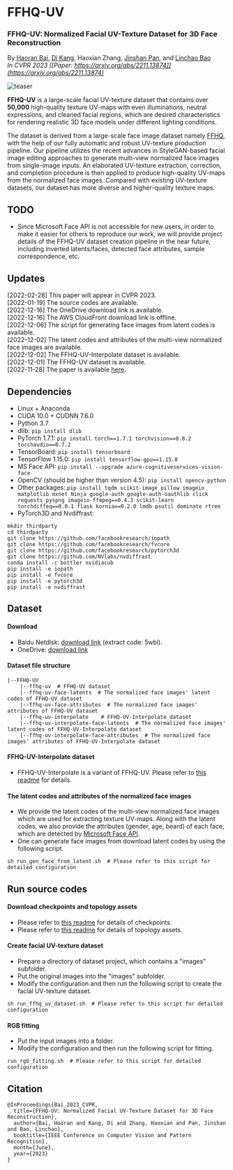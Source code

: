 # FFHQ-UV

### FFHQ-UV: Normalized Facial UV-Texture Dataset for 3D Face Reconstruction
By [Haoran Bai](https://csbhr.github.io/), [Di Kang](https://scholar.google.com.hk/citations?user=2ztThPwAAAAJ&hl=zh-CN), Haoxian Zhang, [Jinshan Pan](https://jspan.github.io/), and [Linchao Bao](https://linchaobao.github.io/)  
*In CVPR 2023 [[Paper: https://arxiv.org/abs/2211.13874]](https://arxiv.org/abs/2211.13874)*



![teaser](./demos/teaser.png)

**FFHQ-UV** is a large-scale facial UV-texture dataset that contains over **50,000** high-quality texture UV-maps with even illuminations, neutral expressions, and cleaned facial regions, which are desired characteristics for rendering realistic 3D face models under different lighting conditions.

The dataset is derived from a large-scale face image dataset namely [FFHQ](https://github.com/NVlabs/ffhq-dataset), with the help of our fully automatic and robust UV-texture production pipeline. Our pipeline utilizes the recent advances in StyleGAN-based facial image editing approaches to generate multi-view normalized face images from single-image inputs. An elaborated UV-texture extraction, correction, and completion procedure is then applied to produce high-quality UV-maps from the normalized face images. Compared with existing UV-texture datasets, our dataset has more diverse and higher-quality texture maps.


## TODO
- Since Microsoft Face API is not accessible for new users, in order to make it easier for others to reproduce our work, we will provide project details of the FFHQ-UV dataset creation pipeline in the near future, including inverted latents/faces, detected face attributes, sample correspondence, etc.


## Updates
[2022-02-28] This paper will appear in CVPR 2023.  
[2022-01-19] The source codes are available.  
[2022-12-16] The OneDrive download link is available.  
[2022-12-16] The AWS CloudFront download link is offline.  
[2022-12-06] The script for generating face images from latent codes is available.  
[2022-12-02] The latent codes and attributes of the multi-view normalized face images are available.  
[2022-12-02] The FFHQ-UV-Interpolate dataset is available.  
[2022-12-01] The FFHQ-UV dataset is available.  
[2022-11-28] The paper is available [here](https://arxiv.org/abs/2211.13874).   


## Dependencies
- Linux + Anaconda
- CUDA 10.0 + CUDNN 7.6.0
- Python 3.7
- dlib: `pip install dlib`
- PyTorch 1.7.1: `pip install torch==1.7.1 torchvision==0.8.2 torchaudio==0.7.2`
- TensorBoard: `pip install tensorboard`
- TensorFlow 1.15.0: `pip install tensorflow-gpu==1.15.0`
- MS Face API: `pip install --upgrade azure-cognitiveservices-vision-face`
- OpenCV (should be higher than version 4.5): `pip install opencv-python`
- Other packages: `pip install tqdm scikit-image pillow imageio matplotlib mxnet Ninja google-auth google-auth-oauthlib click requests pyspng imageio-ffmpeg==0.4.3 scikit-learn torchdiffeq==0.0.1 flask kornia==0.2.0 lmdb psutil dominate rtree`
- PyTorch3D and Nvdiffrast:
```
mkdir thirdparty
cd thirdparty
git clone https://github.com/facebookresearch/iopath
git clone https://github.com/facebookresearch/fvcore
git clone https://github.com/facebookresearch/pytorch3d
git clone https://github.com/NVlabs/nvdiffrast
conda install -c bottler nvidiacub
pip install -e iopath
pip install -e fvcore
pip install -e pytorch3d
pip install -e nvdiffrast
```


## Dataset

#### Download
- Baidu Netdisk: [download link](https://pan.baidu.com/s/1BbvlTuhlD_PEtT3QZ_ja2g) (extract code: 5wbi).
- OneDrive: [download link](https://gdutgz-my.sharepoint.com/:f:/g/personal/csbhr_gdutgz_onmicrosoft_com/EroU0mA5LfBCqcYyr7FSvjgBxBXTUlHEZmYAQRhI2m6S6A?e=hFbejA)

#### Dataset file structure
```
|--FFHQ-UV  
    |--ffhq-uv  # FFHQ-UV dataset
    |--ffhq-uv-face-latents  # The normalized face images' latent codes of FFHQ-UV dataset
    |--ffhq-uv-face-attributes  # The normalized face images' attributes of FFHQ-UV dataset
    |--ffhq-uv-interpolate    # FFHQ-UV-Interpolate dataset
    |--ffhq-uv-interpolate-face-latents  # The normalized face images' latent codes of FFHQ-UV-Interpolate dataset
    |--ffhq-uv-interpolate-face-attributes  # The normalized face images' attributes of FFHQ-UV-Interpolate dataset
```

#### FFHQ-UV-Interpolate dataset
- FFHQ-UV-Interpolate is a variant of FFHQ-UV. Please refer to [this readme](./README_ffhq_uv_interpolate.md) for details.

#### The latent codes and attributes of the normalized face images
- We provide the latent codes of the multi-view normalized face images which are used for extracting texture UV-maps. Along with the latent codes, we also provide the attributes (gender, age, beard) of each face, which are detected by [Microsoft Face API](https://azure.microsoft.com/en-in/products/cognitive-services/face/).
- One can generate face images from download latent codes by using the following script.
```
sh run_gen_face_from_latent.sh  # Please refer to this script for detailed configuration
```


## Run source codes

#### Download checkpoints and topology assets
- Please refer to [this readme](./README_checkpoints.md) for details of checkpoints.
- Please refer to [this readme](./README_topo_assets.md) for details of topology assets.

#### Create facial UV-texture dataset
- Prepare a directory of dataset project, which contains a "images" subfolder.
- Put the original images into the "images" subfolder.
- Modify the configuration and then run the following script to create the facial UV-texture dataset.
```
sh run_ffhq_uv_dataset.sh  # Please refer to this script for detailed configuration
```

#### RGB fitting
- Put the input images into a folder.
- Modify the configuration and then run the following script for fitting.
```
run_rgb_fitting.sh  # Please refer to this script for detailed configuration
```


## Citation
```
@InProceedings{Bai_2023_CVPR,
  title={FFHQ-UV: Normalized Facial UV-Texture Dataset for 3D Face Reconstruction},
  author={Bai, Haoran and Kang, Di and Zhang, Haoxian and Pan, Jinshan and Bao, Linchao},
  booktitle={IEEE Conference on Computer Vision and Pattern Recognition},
  month={June},
  year={2023}
}
```
